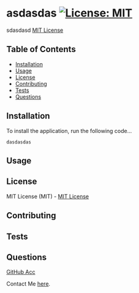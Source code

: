 # asdasdas [![License: MIT](https://img.shields.io/badge/License-MIT-yellow.svg)](https://opensource.org/licenses/MIT)

sdasdasd [MIT License](https://opensource.org/licenses/MIT)

## Table of Contents
- [Installation](#installation)
- [Usage](#usage)
- [License](#license)
- [Contributing](#contributing)
- [Tests](#tests)
- [Questions](#questions)

## Installation
To install the application, run the following code...
```shell
dasdasdas
```

## Usage


## License
MIT License (MIT) - [MIT License](https://opensource.org/licenses/MIT)

## Contributing


## Tests


## Questions
[GitHub Acc](https://github.com/)
  
Contact Me [here]().
  
